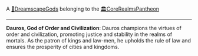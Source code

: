 A [🛐DreamscapeGods](🛐DreamscapeGods.md) belonging to the [🏛CoreRealmsPantheon](🏛CoreRealmsPantheon.md)

---

**Dauros, God of Order and Civilization**: Dauros champions the virtues of order and civilization, promoting justice and stability in the realms of mortals. As the patron of kings and law-men, he upholds the rule of law and ensures the prosperity of cities and kingdoms.